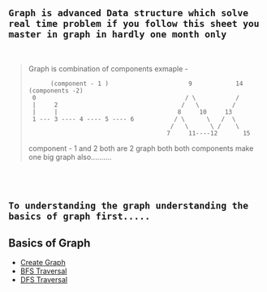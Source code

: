 ## `Graph is advanced Data structure which solve real time problem if you follow this sheet you master in graph in hardly one month only`
<br>

>Graph is combination of components
>exmaple -
>      
>           (component - 1 )                      9            14   (components -2)
>      0                                         / \           /
>      |     2                                  /   \         /
>      |     |                                 8     10     13 
>      1 --- 3 ---- 4 ---- 5 ---- 6           / \      \   /  \
>                                            /   \      \ /    \
>                                           7     11----12       15                        
>
> component - 1 and 2 both are 2 graph both both components make one big graph also..........

<br><br>


## `To understanding the graph understanding the basics of graph first.....`

## Basics of Graph 
- [Create Graph]()
- [BFS Traversal](https://github.com/ji-kapil/DSA-Questions/blob/main/Data-Structure/Graphs/BFS.java)
- [DFS Traversal](https://github.com/ji-kapil/DSA-Questions/blob/main/Data-Structure/Graphs/DFS.java)

